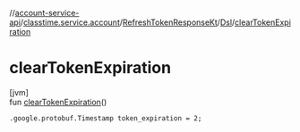 //[account-service-api](../../../../index.md)/[classtime.service.account](../../index.md)/[RefreshTokenResponseKt](../index.md)/[Dsl](index.md)/[clearTokenExpiration](clear-token-expiration.md)

# clearTokenExpiration

[jvm]\
fun [clearTokenExpiration](clear-token-expiration.md)()

<code>.google.protobuf.Timestamp token_expiration = 2;</code>
